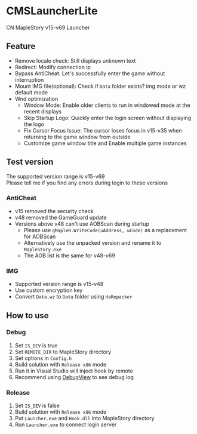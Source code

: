 # CMSLauncherLite
CN MapleStory v15-v69 Launcher

## Feature
- Remove locale check: Still displays unknown text
- Redirect: Modify connection ip
- Bypass AntiCheat: Let's successfully enter the game without interruption 
- Mount IMG file(optional): Check if `Data` folder exists? img mode or wz default mode
- Wnd optimization
    - Window Mode: Enable older clients to run in windowed mode at the recent displays
    - Skip Startup Logo: Quickly enter the login screen without displaying the logo
    - Fix Cursor Focus Issue: The cursor loses focus in v15-v35 when returning to the game window from outside
    - Customize game window title and Enable multiple game instances

## Test version
The supported version range is v15-v69   
Please tell me if you find any errors during login to these versions
### AntiCheat
- v15 removed the security check
- v48 removed the GameGuard update
- Versions above v48 can't use AOBScan during startup
    - Please use `gMapleR.WriteCode(uAddress, wCode)` as a replacement for AOBScan 
    - Alternatively use the unpacked version and rename it to `MapleStory.exe`
    - The AOB list is the same for v48-v69
### IMG
- Supported version range is v15-v48
- Use custom encryption key
- Convert `Data.wz` to `Data` folder using `HaRepacker`

## How to use
### Debug
1. Set `IS_DEV` is true
2. Set `REMOTE_DIR` to MapleStory directory
3. Set options in `Config.h`
4. Build solution with `Release x86` mode
5. Run it in Visual Studio will inject hook by remote
6. Recommend using [DebugView](https://learn.microsoft.com/en-us/sysinternals/downloads/debugview) to see debug log

### Release
1. Set `IS_DEV` is false
2. Build solution with `Release x86` mode
3. Put `Launcher.exe` and `Hook.dll` into MapleStory directory
4. Run `Launcher.exe` to connect login server